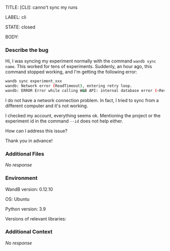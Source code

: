 TITLE:
[CLI]: canno't sync my runs

LABEL:
cli

STATE:
closed

BODY:
### Describe the bug

Hi, 
I was syncing my experiment normally with the command `wandb sync name`. This worked for tens of experiments.
Suddenly, an hour ago, this command stopped working, and I'm getting the following error:
```bash
wandb sync experiment_xxx
wandb: Network error (ReadTimeout), entering retry loop.
wandb: ERROR Error while calling W&B API: internal database error (<Response [500]>)
```
I do not have a network connection problem. In fact, I tried to sync from a different computer and it's not working.

I checked my account, everything seems ok. Mentioning the project or the experiment id in the command `--id` does not help either.

How can I address this issue?

Thank you in advance!




### Additional Files

_No response_

### Environment

WandB version: 0.12.10

OS: Ubuntu 

Python version: 3.9

Versions of relevant libraries:


### Additional Context

_No response_

